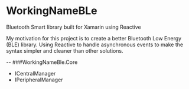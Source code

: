 # WorkingNameBLe

Bluetooth Smart library built for Xamarin using Reactive

My motivation for this project is to create a better Bluetooth Low Energy (BLE) library. Using Reactive to handle asynchronous events to make the syntax simpler and cleaner than other solutions. 

--
###WorkingNameBle.Core
- ICentralManager
- IPeripheralManager

